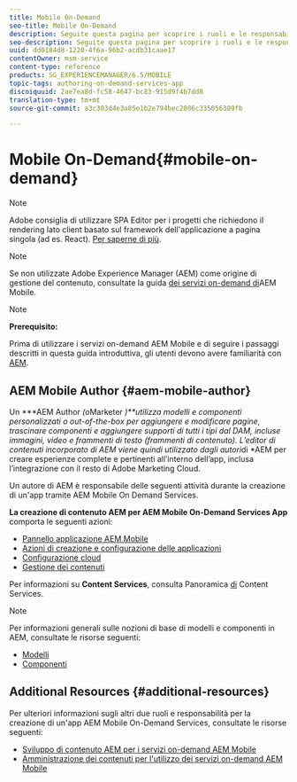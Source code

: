 ```yaml
---
title: Mobile On-Demand
seo-title: Mobile On-Demand
description: Seguite questa pagina per scoprire i ruoli e le responsabilità dell'autore dei servizi on-demand AEM Mobile.
seo-description: Seguite questa pagina per scoprire i ruoli e le responsabilità dell'autore dei servizi on-demand AEM Mobile.
uuid: dd0184d8-1220-4f6a-96b2-acdb31caae17
contentOwner: msm-service
content-type: reference
products: SG_EXPERIENCEMANAGER/6.5/MOBILE
topic-tags: authoring-on-demand-services-app
discoiquuid: 2ae7ea8d-fc58-4647-bc83-915d9f4b7dd8
translation-type: tm+mt
source-git-commit: a3c303d4e3a85e1b2e794bec2006c335056309fb

---
```



# Mobile On-Demand{#mobile-on-demand}

>[!NOTE]
>
>Adobe consiglia di utilizzare SPA Editor per i progetti che richiedono il rendering lato client basato sul framework dell&#39;applicazione a pagina singola (ad es. React). [Per saperne di più](/help/sites-developing/spa-overview.md).

>[!NOTE]
>
>Se non utilizzate Adobe Experience Manager (AEM) come origine di gestione del contenuto, consultate la guida [dei servizi on-demand di](https://helpx.adobe.com/digital-publishing-solution/topics.html)AEM Mobile.

>[!NOTE]
>
>**Prerequisito:**
>
>Prima di utilizzare i servizi on-demand AEM Mobile e di seguire i passaggi descritti in questa guida introduttiva, gli utenti devono avere familiarità con [AEM](/help/sites-deploying/deploy.md).

## AEM Mobile Author {#aem-mobile-author}

Un ***AEM Author *(o*Marketer *)**utilizza modelli e componenti personalizzati o out-of-the-box per aggiungere e modificare pagine, trascinare componenti e aggiungere supporti di tutti i tipi dal DAM, incluse immagini, video e frammenti di testo (frammenti di contenuto). L’editor di contenuti incorporato di AEM viene quindi utilizzato dagli autori*di *AEM per creare esperienze complete e pertinenti all’interno dell’app, inclusa l’integrazione con il resto di Adobe Marketing Cloud.

Un autore di AEM è responsabile delle seguenti attività durante la creazione di un&#39;app tramite AEM Mobile On Demand Services.

**La creazione di contenuto AEM per AEM Mobile On-Demand Services App** comporta le seguenti azioni:

* [Pannello applicazione AEM Mobile](/help/mobile/mobile-apps-ondemand-application-dashboard.md)
* [Azioni di creazione e configurazione delle applicazioni](/help/mobile/mobile-apps-ondemand-application-create-configure-action.md)
* [Configurazione cloud](/help/mobile/mobile-on-demand-associating-an-on-demand-app-to-cloud-configuration.md)
* [Gestione dei contenuti](/help/mobile/mobile-apps-ondemand-manage-content-ondemand.md)

Per informazioni su **Content Services**, consulta Panoramica [di](/help/mobile/develop-content-as-a-service.md) Content Services.

>[!NOTE]
>
>Per informazioni generali sulle nozioni di base di modelli e componenti in AEM, consultate le risorse seguenti:
>
>* [Modelli](/help/sites-developing/templates.md)
>* [Componenti](/help/sites-developing/components.md)
>



## Additional Resources {#additional-resources}

Per ulteriori informazioni sugli altri due ruoli e responsabilità per la creazione di un&#39;app AEM Mobile On-Demand Services, consultate le risorse seguenti:

* [Sviluppo di contenuto AEM per i servizi on-demand AEM Mobile](/help/mobile/aem-mobile-on-demand.md)
* [Amministrazione dei contenuti per l&#39;utilizzo dei servizi on-demand AEM Mobile](/help/mobile/aem-mobile.md)

